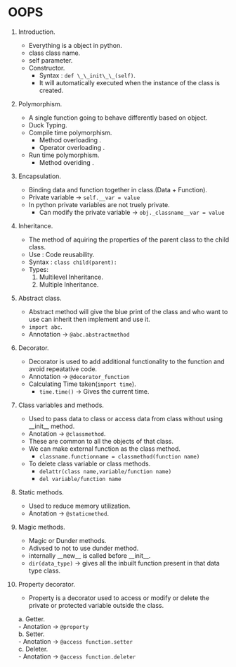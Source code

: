 # OOPS
1. Introduction.
    - Everything is a object in python.
    - class class name.
    - self parameter.
    - Constructor.
        - Syntax : ```def \_\_init\_\_(self)```.
        - It will automatically executed when the instance of the class is created.  

2. Polymorphism.
    - A single function going to behave differently based on object.
    - Duck Typing.
    - Compile time polymorphism.
        - Method overloading .
        - Operator overloading .
    - Run time polymorphism.
        - Method overiding .  

3. Encapsulation.
    - Binding data and function together in class.(Data + Function).
    - Private variable -> ```self.__var = value```
    - In python private variables are not truely private.
        - Can modify the private variable -> ```obj._classname__var = value``` 

4. Inheritance.
    - The method of aquiring the properties of the parent class to the child class.
    - Use : Code reusability.
    - Syntax : ```class child(parent):```
    - Types:  
        1. Multilevel Inheritance. 
        2. Multiple Inheritance.  

5. Abstract class.
    - Abstract method will give the blue print of the class and who want to use can inherit then implement and use it.
    - ```import abc```.
    - Annotation -> ```@abc.abstractmethod```  

6. Decorator.
    - Decorator is used to add additional functionality to the function and avoid repeatative code. 
    - Annotation -> ```@decorator_function``` 
    - Calculating Time taken(```import time```).
        - ```time.time()``` -> Gives the current time.  

7. Class variables and methods.
    - Used to pass data to class or access data from class without using \_\_init\_\_ method.
    - Anotation -> ```@classmethod```.
    - These are common to all the objects of that class.
    - We can make external function as the class method.
        - ```classname.functionname = classmethod(function name)```
    - To delete class variable or class methods.
        - ```delattr(class name,variable/function name)```
        - ```del variable/function name```  

8. Static methods.
    - Used to reduce memory utilization.
    - Anotation -> ```@staticmethod```.  

9. Magic methods.
    - Magic or Dunder methods.
    - Adivsed to not to use dunder method.
    - internally \_\_new\_\_ is called before \_\_init\_\_.
    - ```dir(data_type)``` -> gives all the inbuilt function present in that data type class.  

10. Property decorator.
    - Property is a decorator used to access or modify or delete the private or protected variable outside the class.  
    
    a. Getter.  
        - Anotation -> ```@property```  
    b. Setter.  
        - Anotation -> ```@access function.setter```  
    c. Deleter.  
        - Anotation -> ```@access function.deleter```  
